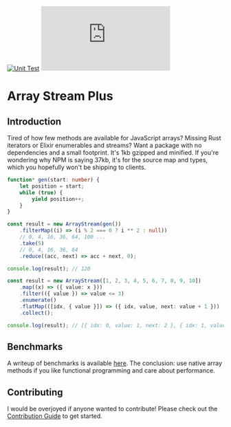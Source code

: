 [![Unit Test](https://github.com/benyakirten/array-stream/actions/workflows/unit_test.yml/badge.svg)](https://github.com/benyakirten/array-stream/actions/workflows/unit_test.yml)
![](https://img.badgesize.io/benyakirten/array-stream-plus/495073985e483164b3d36f261df5de1513271a94/compiled.js?compression=gzip)

# Array Stream Plus

## Introduction

Tired of how few methods are available for JavaScript arrays? Missing Rust iterators or Elixir enumerables and streams? Want a package with no dependencies and a small footprint. It's 1kb gzipped and minified. If you're wondering why NPM is saying 37kb, it's for the source map and types, which you hopefully won't be shipping to clients.

```ts
function* gen(start: number) {
    let position = start;
    while (true) {
        yield position++;
    }
}

const result = new ArrayStream(gen())
    .filterMap((i) => (i % 2 === 0 ? i ** 2 : null))
    // 0, 4, 16, 36, 64, 100 ...
    .take(5)
    // 0, 4, 16, 36, 64
    .reduce((acc, next) => acc + next, 0);

console.log(result); // 120
```

```ts
const result = new ArrayStream([1, 2, 3, 4, 5, 6, 7, 8, 9, 10])
    .map((x) => ({ value: x }))
    .filter(({ value }) => value <= 3)
    .enumerate()
    .flatMap(([idx, { value }]) => ({ idx, value, next: value + 1 }))
    .collect();

console.log(result); // [{ idx: 0, value: 1, next: 2 }, { idx: 1, value: 2, next: 3 }, { idx: 2, value: 3, next: 4 }]
```

## Benchmarks

A writeup of benchmarks is available [here](./BENCHMARK.md). The conclusion: use native array methods if you like functional programming and care about performance.

## Contributing

I would be overjoyed if anyone wanted to contribute! Please check out the [Contribution Guide](./CONTRIBUTING.md) to get started.
